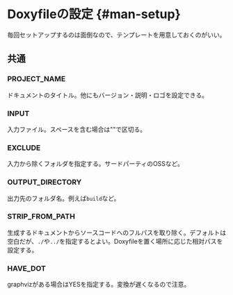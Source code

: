 # Doxyfileの設定 {#man-setup}

毎回セットアップするのは面倒なので、テンプレートを用意しておくのがいい。

## 共通

### PROJECT_NAME

ドキュメントのタイトル。他にもバージョン・説明・ロゴを設定できる。

### INPUT

入力ファイル。スペースを含む場合は""で区切る。

### EXCLUDE

入力から除くフォルダを指定する。サードパーティのOSSなど。

### OUTPUT_DIRECTORY

出力先のフォルダ名。例えば`build`など。

### STRIP_FROM_PATH

生成するドキュメントからソースコードへのフルパスを取り除く。デフォルトは空白だが、`./`や`../`を指定するとよい。Doxyfileを置く場所に応じた相対パスを設定する。


### HAVE_DOT

graphvizがある場合はYESを指定する。変換が遅くなるので注意。

